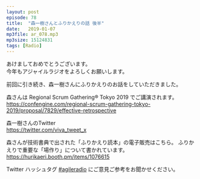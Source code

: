 ```yaml
---
layout: post
episode: 78
title:  "森一樹さんとふりかえりの話 後半"
date:   2019-01-07
mp3file: ar_078.mp3
mp3size: 15124831
tags: [Radio]
---
```


あけましておめでとうございます。  
今年もアジャイルラジオをよろしくお願いします。  

前回に引き続き、森一樹さんにふりかえりのお話をしていただきました。  

森さんは Regional Scrum Gathering® Tokyo 2019 でご講演されます。  
https://confengine.com/regional-scrum-gathering-tokyo-2019/proposal/7829/effective-retrospective  

森一樹さんのTwitter  
https://twitter.com/viva_tweet_x  

森さんが技術書典で出された「ふりかえり読本」の電子販売はこちら。
ふりかえりで重要な「場作り」について書かれています。  
https://hurikaeri.booth.pm/items/1076615  

Twitter ハッシュタグ [#agileradio](https://twitter.com/intent/tweet?hashtags=agileradio) にご意見ご参考をお聞かせください。

